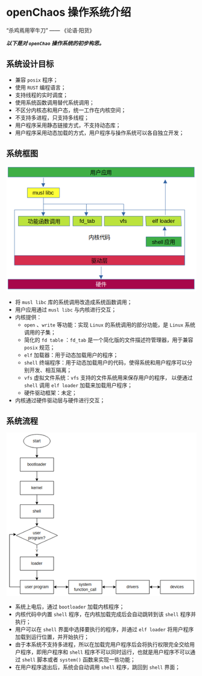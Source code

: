 # openChaos 操作系统介绍

“杀鸡焉用宰牛刀” —— 《论语·阳货》

***以下是对 `openChao` 操作系统的初步构思。***

## 系统设计目标

+ 兼容 `posix` 程序；
+ 使用 `RUST` 编程语言；
+ 支持线程的实时调度；
+ 使用系统函数调用替代系统调用；
+ 不区分内核态和用户态，统一工作在内核空间；
+ 不支持多进程，只支持多线程；
+ 用户程序采用静态链接方式，不支持动态库；
+ 用户程序采用动态加载的方式，用户程序与操作系统可以各自独立开发；

## 系统框图

![系统框图](.pic/systemDiagram.png)

+ 将 `musl libc` 库的系统调用改造成系统函数调用；
+ 用户应用通过 `musl libc` 与内核进行交互；
+ 内核提供：
  + `open` 、`write` 等功能：实现 `Linux` 的系统调用的部分功能，是 `Linux` 系统调用的子集；
  + 简化的 `fd table` ：`fd_tab` 是一个简化版的文件描述符管理器，用于兼容 `posix` 规范；
  + `elf` 加载器：用于动态加载用户的程序；
  +  `shell` 终端程序：用于动态加载用户的代码，使得系统和用户程序可以分别开发、相互隔离；
  + `vfs` 虚拟文件系统：`vfs` 支持的文件系统用来保存用户的程序， 以便通过 `shell` 调用 `elf loader` 加载来加载用户程序；
  + 硬件驱动框架：未定；
+ 内核通过硬件驱动层与硬件进行交互；

## 系统流程

![系统流程图](.pic/systemFlowChart.png)

+ 系统上电后，通过 `bootloader` 加载内核程序；
+ 内核代码中内置 `shell` 程序，在内核加载完成后会自动跳转到该 `shell` 程序并执行；
+ 用户可以在 `shell` 界面中选择要执行的程序，并通过 `elf loader` 将用户程序加载到运行位置，并开始执行；
+ 由于本系统不支持多进程，所以在加载完用户程序后会将执行权限完全交给用户程序，即用户程序和 `shell` 程序不可以同时运行，也就是用户程序不可以通过 `shell` 脚本或者 `system()` 函数来实现一些功能；
+ 在用户程序退出后，系统会自动调用 `shell` 程序，跳回到 `shell` 界面；